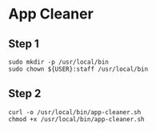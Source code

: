 # App Cleaner

## Step 1
```
sudo mkdir -p /usr/local/bin
sudo chown ${USER}:staff /usr/local/bin
```

## Step 2
```
curl -o /usr/local/bin/app-cleaner.sh
chmod +x /usr/local/bin/app-cleaner.sh
```
